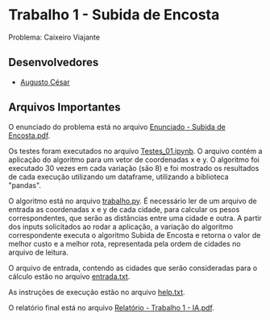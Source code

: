 # Trabalho 1 - Subida de Encosta

Problema: Caixeiro Viajante

## Desenvolvedores

- [Augusto César](https://github.com/augustces)

## Arquivos Importantes

O enunciado do problema está no arquivo [Enunciado - Subida de Encosta.pdf]().

Os testes foram executados no arquivo [Testes_01.ipynb](). O arquivo contém a aplicação do algoritmo para um vetor de coordenadas
x e y. O algoritmo foi executado 30 vezes em cada variação (são 8) e foi mostrado os resultados de cada execução utilizando um dataframe, utilizando a biblioteca "pandas".

O algoritmo está no arquivo [trabalho.py](). É necessário ler de um arquivo de entrada as coordenadas x e y de cada cidade, para calcular os pesos correspondentes, que serão as distâncias entre uma cidade e outra. A partir dos inputs solicitados ao rodar a aplicação, a variação do algoritmo correspondente executa o algoritmo Subida de Encosta e retorna o valor de melhor custo e a melhor rota, representada pela ordem de cidades no arquivo de leitura.

O arquivo de entrada, contendo as cidades que serão consideradas para o cálculo estão no arquivo [entrada.txt]().

As instruções de execução estão no arquivo [help.txt]().

O relatório final está no arquivo [Relatório - Trabalho 1 - IA.pdf]().
